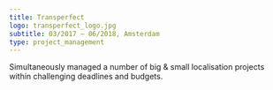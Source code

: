 ```yaml
---
title: Transperfect
logo: transperfect_logo.jpg
subtitle: 03/2017 – 06/2018, Amsterdam
type: project_management
---
```

Simultaneously managed a number of big & small localisation projects within challenging deadlines and budgets.
